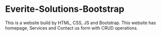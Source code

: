 # Everite-Solutions-Bootstrap
This is a website build by HTML, CSS, JS and Bootstrap. This website has homepage, Services and Contact us form with CRUD operations.
